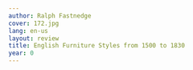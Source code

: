 ```yaml
---
author: Ralph Fastnedge
cover: 172.jpg
lang: en-us
layout: review
title: English Furniture Styles from 1500 to 1830
year: 0
---
```


